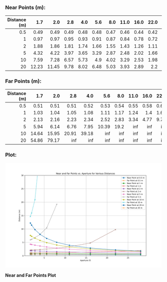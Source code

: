 ### Near Points (m):

|   Distance (m) |   1.7 |   2.0 |   2.8 |   4.0 |   5.6 |   8.0 |   11.0 |   16.0 |   22.0 |   28.0 |
|---------------:|------:|------:|------:|------:|------:|------:|-------:|-------:|-------:|-------:|
|            0.5 |  0.49 |  0.49 |  0.49 |  0.48 |  0.48 |  0.47 |   0.46 |   0.44 |   0.42 |   0.4  |
|            1   |  0.97 |  0.97 |  0.95 |  0.93 |  0.91 |  0.87 |   0.84 |   0.78 |   0.72 |   0.67 |
|            2   |  1.88 |  1.86 |  1.81 |  1.74 |  1.66 |  1.55 |   1.43 |   1.26 |   1.11 |   1    |
|            5   |  4.32 |  4.22 |  3.97 |  3.65 |  3.29 |  2.87 |   2.48 |   2.02 |   1.66 |   1.41 |
|           10   |  7.59 |  7.28 |  6.57 |  5.73 |  4.9  |  4.02 |   3.29 |   2.53 |   1.98 |   1.63 |
|           20   | 12.23 | 11.45 |  9.78 |  8.02 |  6.48 |  5.03 |   3.93 |   2.89 |   2.2  |   1.78 |

### Far Points (m):

|   Distance (m) |   1.7 |   2.0 |    2.8 |    4.0 |    5.6 |    8.0 |   11.0 |   16.0 |   22.0 |   28.0 |
|---------------:|------:|------:|-------:|-------:|-------:|-------:|-------:|-------:|-------:|-------:|
|            0.5 |  0.51 |  0.51 |   0.51 |   0.52 |   0.53 |   0.54 |   0.55 |   0.58 |   0.61 |   0.65 |
|            1   |  1.03 |  1.04 |   1.05 |   1.08 |   1.11 |   1.17 |   1.24 |   1.4  |   1.64 |   1.97 |
|            2   |  2.13 |  2.16 |   2.23 |   2.34 |   2.52 |   2.83 |   3.34 |   4.77 |   9.77 | inf    |
|            5   |  5.94 |  6.14 |   6.76 |   7.95 |  10.39 |  19.2  | inf    | inf    | inf    | inf    |
|           10   | 14.64 | 15.95 |  20.91 |  39.18 | inf    | inf    | inf    | inf    | inf    | inf    |
|           20   | 54.86 | 79.17 | inf    | inf    | inf    | inf    | inf    | inf    | inf    | inf    |

### Plot:

![Near and Far Points Plot](near_and_far_points_cheatsheet.png)

**Near and Far Points Plot**

